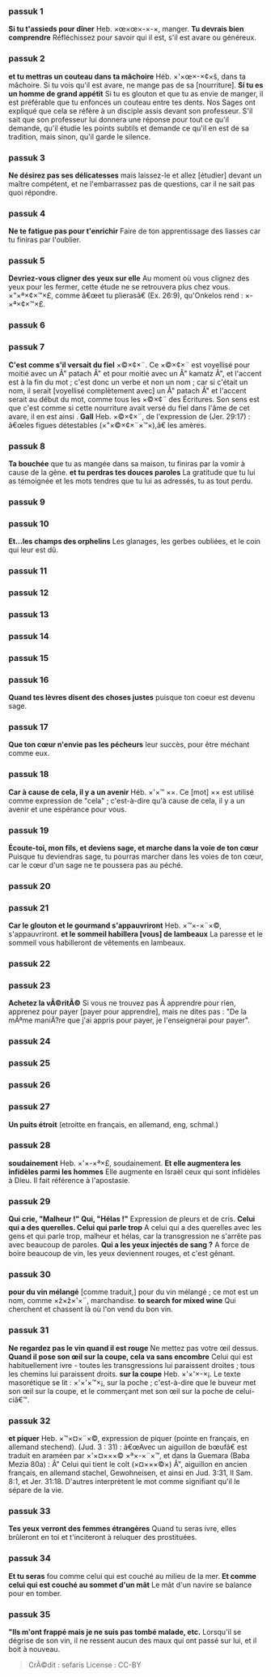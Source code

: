 
### passuk 1
<b>Si tu t'assieds pour dîner</b> Heb. ×œ×œ×-×-×, manger.
<b>Tu devrais bien comprendre</b> Réfléchissez pour savoir qui il est, s'il est avare ou généreux.

### passuk 2
<b>et tu mettras un couteau dans ta mâchoire</b> Héb. ×'×œ×-×¢×š, dans ta mâchoire. Si tu vois qu'il est avare, ne mange pas de sa [nourriture].
<b>Si tu es un homme de grand appétit</b> Si tu es glouton et que tu as envie de manger, il est préférable que tu enfonces un couteau entre tes dents. Nos Sages ont expliqué que cela se réfère à un disciple assis devant son professeur. S'il sait que son professeur lui donnera une réponse pour tout ce qu'il demande, qu'il étudie les points subtils et demande ce qu'il en est de sa tradition, mais sinon, qu'il garde le silence.

### passuk 3
<b>Ne désirez pas ses délicatesses</b> mais laissez-le et allez [étudier] devant un maître compétent, et ne l'embarrassez pas de questions, car il ne sait pas quoi répondre.

### passuk 4
<b>Ne te fatigue pas pour t'enrichir</b> Faire de ton apprentissage des liasses car tu finiras par l'oublier.

### passuk 5
<b>Devriez-vous cligner des yeux sur elle</b> Au moment où vous clignez des yeux pour les fermer, cette étude ne se retrouvera plus chez vous. 
×"×ª×¢×™×£, comme â€œet tu plierasâ€ (Ex. 26:9), qu'Onkelos rend : ×-×ª×¢×™×£.

### passuk 6

### passuk 7
<b>C'est comme s'il versait du fiel</b> ×©×¢×¨. Ce ×©×¢×¨ est voyellisé pour moitié avec un Â" patach Â" et pour moitié avec un Â" kamatz Â", et l'accent est à la fin du mot ; c'est donc un verbe et non un nom ; car si c'était un nom, il serait [voyellisé complètement avec] un Â" patach Â" et l'accent serait au début du mot, comme tous les ×©×¢¨ des Écritures. Son sens est que c'est comme si cette nourriture avait versé du fiel dans l'âme de cet avare, il en est ainsi . <b>Gall</b> Heb. ×©×¢×¨, de l'expression de (Jer. 29:17) : â€œles figues détestables (×"×©×¢×¨×™×),â€ les amères.

### passuk 8
<b>Ta bouchée</b> que tu as mangée dans sa maison, tu finiras par la vomir à cause de la gêne.
<b>et tu perdras tes douces paroles</b> La gratitude que tu lui as témoignée et les mots tendres que tu lui as adressés, tu as tout perdu.

### passuk 9

### passuk 10
<b>Et...les champs des orphelins</b> Les glanages, les gerbes oubliées, et le coin qui leur est dû.

### passuk 11

### passuk 12

### passuk 13

### passuk 14

### passuk 15

### passuk 16
<b>Quand tes lèvres disent des choses justes</b> puisque ton coeur est devenu sage.

### passuk 17
<b>Que ton cœur n'envie pas les pécheurs</b> leur succès, pour être méchant comme eux.

### passuk 18
<b>Car à cause de cela, il y a un avenir</b> Héb. ×'×™ ××. Ce [mot] ×× est utilisé comme expression de "cela" ; c'est-à-dire qu'à cause de cela, il y a un avenir et une espérance pour vous.

### passuk 19
<b>Écoute-toi, mon fils, et deviens sage, et marche dans la voie de ton cœur</b> Puisque tu deviendras sage, tu pourras marcher dans les voies de ton cœur, car le cœur d'un sage ne te poussera pas au péché.

### passuk 20

### passuk 21
<b>Car le glouton et le gourmand s'appauvriront</b> Heb. ×™×-×¨×©, s'appauvriront.
<b>et le sommeil habillera [vous] de lambeaux</b> La paresse et le sommeil vous habilleront de vêtements en lambeaux.

### passuk 22

### passuk 23
<b>Achetez la vÃ©ritÃ©</b> Si vous ne trouvez pas Ã apprendre pour rien, apprenez pour payer [payer pour apprendre], mais ne dites pas : "De la mÃªme maniÃ?re que j'ai appris pour payer, je l'enseignerai pour payer".

### passuk 24

### passuk 25

### passuk 26

### passuk 27
<b>Un puits étroit</b> (etroitte en français, en allemand, eng, schmal.)

### passuk 28
<b>soudainement</b> Heb. ×'×-×ª×£, soudainement.
<b>Et elle augmentera les infidèles parmi les hommes</b> Elle augmente en Israël ceux qui sont infidèles à Dieu. Il fait référence à l'apostasie.

### passuk 29
<b>Qui crie, "Malheur !" Qui, "Hélas !"</b> Expression de pleurs et de cris.
<b>Celui qui a des querelles. Celui qui parle trop</b> A celui qui a des querelles avec les gens et qui parle trop, malheur et hélas, car la transgression ne s'arrête pas avec beaucoup de paroles.
<b>Qui a les yeux injectés de sang ?</b> A force de boire beaucoup de vin, les yeux deviennent rouges, et c'est gênant.

### passuk 30
<b>pour du vin mélangé</b> [comme traduit,] pour du vin mélangé ; ce mot est un nom, comme ×ž×ž×'×¨, marchandise.
<b>to search for mixed wine</b> Qui cherchent et chassent là où l'on vend du bon vin.

### passuk 31
<b>Ne regardez pas le vin quand il est rouge</b> Ne mettez pas votre œil dessus.
<b>Quand il pose son œil sur la coupe, cela va sans encombre</b> Celui qui est habituellement ivre - toutes les transgressions lui paraissent droites ; tous les chemins lui paraissent droits.
<b>sur la coupe</b> Heb. ×'×'×-×¡. Le texte masorétique se lit : ×'×'×™×¡, sur la poche ; c'est-à-dire que le buveur met son œil sur la coupe, et le commerçant met son œil sur la poche de celui-ciâ€™.

### passuk 32
<b>et piquer</b> Heb. ×™×¤×¨×©, expression de piquer (pointe en français, en allemand stechend). (Jud. 3 : 31) : â€œAvec un aiguillon de bœufâ€ est traduit en araméen par ×'×¤×××© ×ª×-×¨×™, et dans la Guemara (Baba Mezia 80a) : Â" Celui qui tient le colt (×¤×××©×) Â", aiguillon en ancien français, en allemand stachel, Gewohneisen, et ainsi en Jud. 3:31, II Sam. 8:1, et Jer. 31:18. D'autres interprètent le mot comme signifiant qu'il le sépare de la vie.

### passuk 33
<b>Tes yeux verront des femmes étrangères</b> Quand tu seras ivre, elles brûleront en toi et t'inciteront à reluquer des prostituées.

### passuk 34
<b>Et tu seras</b> fou comme celui qui est couché au milieu de la mer.
<b>Et comme celui qui est couché au sommet d'un mât</b> Le mât d'un navire se balance pour en tomber.

### passuk 35
<b>"Ils m'ont frappé mais je ne suis pas tombé malade, etc.</b> Lorsqu'il se dégrise de son vin, il ne ressent aucun des maux qui ont passé sur lui, et il boit à nouveau.

>CrÃ©dit : sefaris
>License : CC-BY